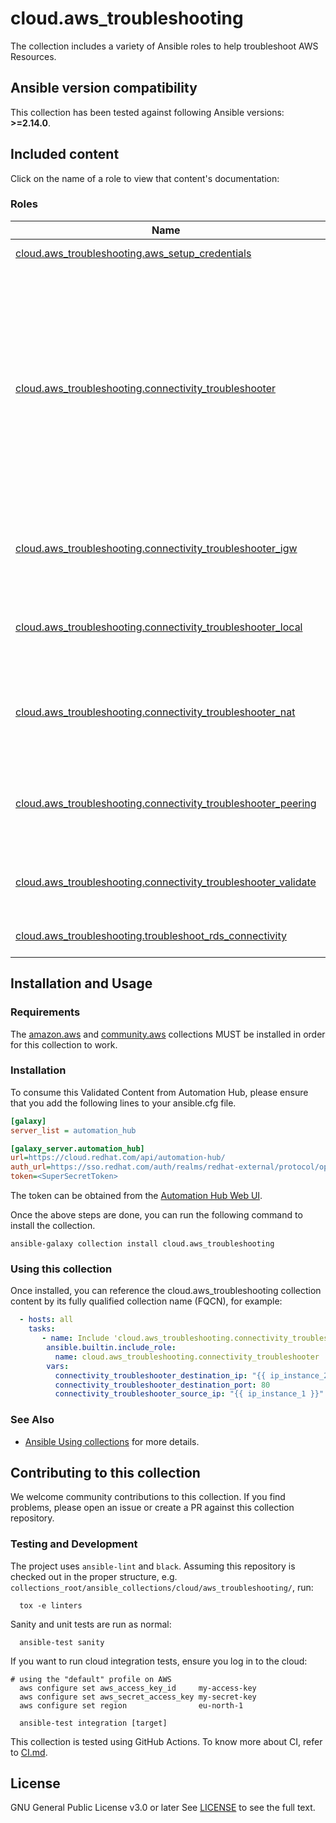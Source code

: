 # cloud.aws_troubleshooting

The collection includes a variety of Ansible roles to help troubleshoot AWS Resources.

<!--start requires_ansible-->
## Ansible version compatibility

This collection has been tested against following Ansible versions: **>=2.14.0**.

## Included content

Click on the name of a role to view that content's documentation:

<!--start collection content-->
### Roles

Name | Description
--- | ---
[cloud.aws_troubleshooting.aws_setup_credentials](https://github.com/redhat-cop/cloud.aws_troubleshooting/blob/main/roles/aws_setup_credentials/README.md)|A role to define credentials for aws modules.
[cloud.aws_troubleshooting.connectivity_troubleshooter](https://github.com/redhat-cop/cloud.aws_troubleshooting/blob/main/roles/connectivity_troubleshooter/README.md)|A role to troubleshoot connectivity issues between the following: a) AWS resources within an Amazon Virtual Private Cloud (Amazon VPC); b) AWS resources in different Amazon VPCs within the same AWS Region that are connected using VPC peering; c) AWS resources in an Amazon VPC and an internet resource using an internet gateway; d) AWS resources in an Amazon VPC and an internet resource using a network address translation (NAT) gateway.
[cloud.aws_troubleshooting.connectivity_troubleshooter_igw](https://github.com/redhat-cop/cloud.aws_troubleshooting/blob/main/roles/connectivity_troubleshooter_igw/README.md)|A role to troubleshoot connectivity issues between AWS resources in an Amazon VPC and an internet resource using an internet gateway.
[cloud.aws_troubleshooting.connectivity_troubleshooter_local](https://github.com/redhat-cop/cloud.aws_troubleshooting/blob/main/roles/connectivity_troubleshooter_local/README.md)|A role to troubleshoot connectivity issues between AWS resources within an Amazon Virtual Private Cloud (Amazon VPC).
[cloud.aws_troubleshooting.connectivity_troubleshooter_nat](https://github.com/redhat-cop/cloud.aws_troubleshooting/blob/main/roles/connectivity_troubleshooter_nat/README.md)|A role to troubleshoot connectivity issues between AWS resources in an Amazon VPC and an internet resource using a network address translation (NAT) gateway.
[cloud.aws_troubleshooting.connectivity_troubleshooter_peering](https://github.com/redhat-cop/cloud.aws_troubleshooting/blob/main/roles/connectivity_troubleshooter_peering/README.md)|A role to troubleshoot connectivity issues between AWS resources in different Amazon VPCs within the same AWS Region that are connected using VPC peering.
[cloud.aws_troubleshooting.connectivity_troubleshooter_validate](https://github.com/redhat-cop/cloud.aws_troubleshooting/blob/main/roles/connectivity_troubleshooter_validate/README.md)|A role to validate input parameters for troubleshoot_connectivity_* roles and return connection next hop.
[cloud.aws_troubleshooting.troubleshoot_rds_connectivity](https://github.com/redhat-cop/cloud.aws_troubleshooting/blob/main/roles/troubleshoot_rds_connectivity/README.md)|A role to troubleshoot RDS connectivity from an EC2 instance.

<!--end collection content-->

## Installation and Usage

### Requirements

The [amazon.aws](https://github.com/ansible-collections/amazon.aws) and [community.aws](https://github.com/ansible-collections/amazon.aws) collections MUST be installed in order for this collection to work.

### Installation

To consume this Validated Content from Automation Hub, please ensure that you add the following lines to your ansible.cfg file.

```ini
[galaxy]
server_list = automation_hub

[galaxy_server.automation_hub]
url=https://cloud.redhat.com/api/automation-hub/
auth_url=https://sso.redhat.com/auth/realms/redhat-external/protocol/openid-connect/token
token=<SuperSecretToken>
```

The token can be obtained from the [Automation Hub Web UI](https://console.redhat.com/ansible/automation-hub/token).

Once the above steps are done, you can run the following command to install the collection.

```shell
ansible-galaxy collection install cloud.aws_troubleshooting
```

### Using this collection

Once installed, you can reference the cloud.aws_troubleshooting collection content by its fully qualified collection name (FQCN), for example:

```yaml
  - hosts: all
    tasks:
       - name: Include 'cloud.aws_troubleshooting.connectivity_troubleshooter' role
        ansible.builtin.include_role:
          name: cloud.aws_troubleshooting.connectivity_troubleshooter
        vars:
          connectivity_troubleshooter_destination_ip: "{{ ip_instance_2 }}"
          connectivity_troubleshooter_destination_port: 80
          connectivity_troubleshooter_source_ip: "{{ ip_instance_1 }}"
```

### See Also

* [Ansible Using collections](https://docs.ansible.com/ansible/latest/user_guide/collections_using.html) for more details.

## Contributing to this collection

We welcome community contributions to this collection. If you find problems, please open an issue or create a PR against this collection repository.

### Testing and Development

The project uses `ansible-lint` and `black`.
Assuming this repository is checked out in the proper structure,
e.g. `collections_root/ansible_collections/cloud/aws_troubleshooting/`, run:

```shell
  tox -e linters
```

Sanity and unit tests are run as normal:

```shell
  ansible-test sanity
```

If you want to run cloud integration tests, ensure you log in to the cloud:

```shell
# using the "default" profile on AWS
  aws configure set aws_access_key_id     my-access-key
  aws configure set aws_secret_access_key my-secret-key
  aws configure set region                eu-north-1

  ansible-test integration [target]
```

This collection is tested using GitHub Actions. To know more about CI, refer to [CI.md](https://github.com/redhat-cop/cloud.aws_troubleshooting/blob/main/CI.md).

## License

GNU General Public License v3.0 or later
See [LICENSE](https://github.com/redhat-cop/cloud.aws_troubleshooting/blob/main/LICENSE) to see the full text.

